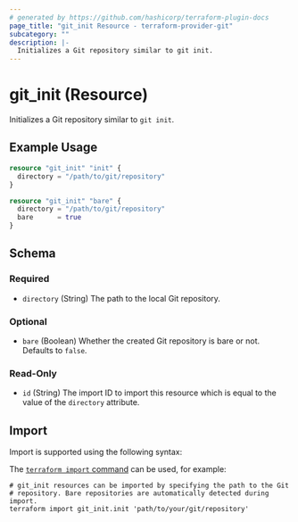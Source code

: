 ```yaml
---
# generated by https://github.com/hashicorp/terraform-plugin-docs
page_title: "git_init Resource - terraform-provider-git"
subcategory: ""
description: |-
  Initializes a Git repository similar to git init.
---
```


# git_init (Resource)

Initializes a Git repository similar to `git init`.

## Example Usage

```terraform
resource "git_init" "init" {
  directory = "/path/to/git/repository"
}

resource "git_init" "bare" {
  directory = "/path/to/git/repository"
  bare      = true
}
```

<!-- schema generated by tfplugindocs -->
## Schema

### Required

- `directory` (String) The path to the local Git repository.

### Optional

- `bare` (Boolean) Whether the created Git repository is bare or not. Defaults to `false`.

### Read-Only

- `id` (String) The import ID to import this resource which is equal to the value of the `directory` attribute.

## Import

Import is supported using the following syntax:

The [`terraform import` command](https://developer.hashicorp.com/terraform/cli/commands/import) can be used, for example:

```shell
# git_init resources can be imported by specifying the path to the Git
# repository. Bare repositories are automatically detected during import.
terraform import git_init.init 'path/to/your/git/repository'
```
